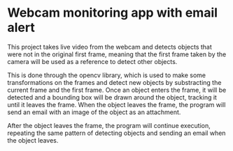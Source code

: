 # Webcam monitoring app with email alert

This project takes live video from the webcam and detects objects that were not in the original first frame, meaning that the first frame taken by the camera will be used as a reference to detect other objects.

This is done through the opencv library, which is used to make some transformations on the frames and detect new objects by substracting the current frame and the first frame. Once an object enters the frame, it will be detected and a bounding box will be drawn around the object, tracking it until it leaves the frame. When the object leaves the frame, the program will send an email with an image of the object as an attachment.

After the object leaves the frame, the program will continue execution, repeating the same pattern of detecting objects and sending an email when the object leaves.
